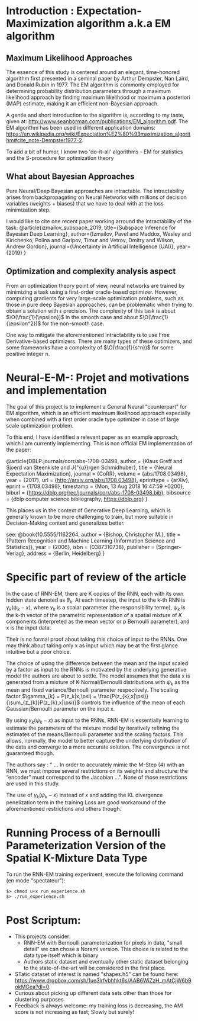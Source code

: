 
# Introduction : Expectation-Maximization algorithm a.k.a EM algorithm 

## Maximum Likelihood Approaches 
The essence of this study is centered around an elegant, time-honored algorithm first presented in a seminal paper by Arthur Dempster, Nan Laird, and Donald Rubin in 1977. The EM algorithm is commonly employed for determining probability distribution parameters through a maximum likelihood approach by finding maximum likelihood or maximum a posteriori (MAP) estimate, making it an efficient non-Bayesian approach. 

A gentle and short introduction to the algorithm is, according to my taste, given at: http://www.seanborman.com/publications/EM_algorithm.pdf. The EM algorithm has been used in different application domains: https://en.wikipedia.org/wiki/Expectation%E2%80%93maximization_algorithm#cite_note-Dempster1977-2. 

To add a bit of humor, I know two 'do-it-all' algorithms - EM for statistics and the S-procedure for optimization theory

## What about Bayesian Approaches 

Pure Neural/Deep Bayesian approaches are intractable. The intractability arises from backpropagating on Neural Networks with millions of decision variables (weights + biases) that we have to deal with at the loss minimization step.

I would like to cite one recent paper working arround the intractability of the task:
@article{izmailov_subspace_2019,
  title={Subspace Inference for Bayesian Deep Learning},
  author={Izmailov, Pavel and Maddox, Wesley and Kirichenko, Polina and Garipov, Timur and Vetrov, Dmitry and Wilson, Andrew Gordon},
  journal={Uncertainty in Artificial Intelligence (UAI)},
  year={2019}
}

## Optimization and complexity analysis aspect 

From an optimization theory point of view, neural networks are trained by minimizing a task using a first-order oracle-based optimizer. However, computing gradients for very large-scale optimization problems, such as those in pure deep Bayesian approaches, can be problematic when trying to obtain a solution with $\epsilon$ precision. The complexity of this task is about $\O(\frac{1}{\epsilon})$ in the smooth case and about $\O(\frac{1}{\epsilon^2})$ for the non-smooth case.

One way to mitigate the aforementioned intractability is to use Free Derivative-based optimizers. There are many types of these optimizers, and some frameworks have a complexity of $\O(\frac{1}{s^n})$ for some positive integer n.

# Neural-E-M-: Projet and motivations and implementation 
The goal of this project is to implement a General Neural "counterpart" for EM algorithm, which is an efficient maximum likelihood approach especially when combined with a first order oracle type optimizer in case of large scale optimization problem.

To this end, I have identified a relevant paper as an example approach, which I am currently implementing.
This is non official EM implementation of the paper: 

@article{DBLP:journals/corr/abs-1708-03498,
  author       = {Klaus Greff and
                  Sjoerd van Steenkiste and
                  J{\"{u}}rgen Schmidhuber},
  title        = {Neural Expectation Maximization},
  journal      = {CoRR},
  volume       = {abs/1708.03498},
  year         = {2017},
  url          = {http://arxiv.org/abs/1708.03498},
  eprinttype    = {arXiv},
  eprint       = {1708.03498},
  timestamp    = {Mon, 13 Aug 2018 16:47:59 +0200},
  biburl       = {https://dblp.org/rec/journals/corr/abs-1708-03498.bib},
  bibsource    = {dblp computer science bibliography, https://dblp.org}
}

This places us in the context of Generative Deep Learning, which is generally known to be more challenging to train, but more suitable in Decision-Making context and generalizes better.

see: 
@book{10.5555/1162264,
author = {Bishop, Christopher M.},
title = {Pattern Recognition and Machine Learning (Information Science and Statistics)},
year = {2006},
isbn = {0387310738},
publisher = {Springer-Verlag},
address = {Berlin, Heidelberg}
}


# Specific part of review of the article  

In the case of RNN-EM, there are K copies of the RNN, each with its own hidden state denoted as $\theta_{k}$. At each timestep, the input to the k-th RNN is $\gamma_{k}(\psi_{k} - x)$, where $\gamma_{k}$ is a scalar parameter (the responsibility terme), $\psi_{k}$ is the k-th vector of the parametric representation of a spatial mixture of $K$ components (interpreted as the mean vector or p Bernoulli parameter), and x is the input data. 

Their is no formal proof about taking this choice of input to the RNNs. One may think about taking only x as input which may be at the first glance intuitive but a poor choice. 

The choice of using the difference between the mean and the input scaled by a factor as input to the RNNs is motivated by the underlying generative model the authors are about to settle. The model assumes that the data x is generated from a mixture of K Normal/Bernoulli distributions with $\psi_{k}$ as the mean and fixed variance/Bernoulli parameter respectively. The scaling factor $\gamma_{k} = P(z_k|x,\psi) = \frac{P(z_{k},x|\psi)}{\sum_{z_{k}}P(z_{k},x|\psi)}$ controls the influence of the mean of each Gaussian/Bernoulli parameter on the input x.

By using $\gamma_{k}(\psi_{k} - x)$ as input to the RNNs, RNN-EM is essentially learning to estimate the parameters of the mixture model by iteratively refining the estimates of the means/Bernoulli parameter and the scaling factors. This allows, normally, the model to better capture the underlying distribution of the data and converge to a more accurate solution. The convergence is not guaranteed though.


The authors say : " ... In order to accurately mimic the M-Step (4) with an RNN, we must impose several restrictions on its weights and structure: the “encoder” must correspond to the Jacobian ...". None of those restrictions are used in this study. 

The use of $\gamma_{k}(\psi_{k} - x)$ instead of $x$ and adding the KL divergence penelization term in the training Loss are good workaround of the aforementioned restrictions and others though.

# Running Process of a Bernoulli Parameterization Version of the Spatial K-Mixture Data Type

To run the RNN-EM training experiment, execute the following command (en mode "spectateur"):
```
$> chmod u+x run_experience.sh
$> ./run_experience.sh
```

# Post Scriptum:
- This projects consider:
    - RNN-EM with Bernoulli parameterization for pixels in data, "small detail" we can chose a Noraml version. This choice is related to the data type itself which is binary   
    - Authors static dataset and eventually other static dataset belonging to the state-of-the-art will be considered in the first place.  
- STatic dataset of interest is named "shapes.h5" can be found here: https://www.dropbox.com/sh/1ue3lrfvbhhkt6s/AAB6WiZzH_mAtCjW6b9okMGea?dl=0.
- Curious about picking up different data sets other than those for clustering purposes
- Feedback is always welcome: my training loss is decreasing, the AMI score is not increasing as fast; Slowly but surely!

